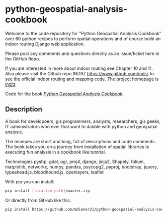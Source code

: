 python-geospatial-analysis-cookbook
==================================

Welcome to the code repository for "Python Geospatial Analysis Cookbook" over 60 python recipes to perform spatial operations and of course build an indoor routing Django web application.   

Please post any comments and questions directly as an issue/ticket here in the GitHub Repo.

If you are interested in more about indoor routing see Chapter 10 and 11.  Also please visit the Github repo INDRZ https://www.github.com/indrz  to see the official indoor routing and mapping code.  The project homepage is [indrz](http://www.indrz.com)

Code for the book [*Python Geospatial Analysis Cookbook*](https://github.com/mdiener21/python-geospatial-analysis-cookbook/archive/master.zip).

Description
-----------

A book for developoers, gis programmers, analysts, researchers, gis geeks, IT administrators who ever that want to dabble with python and geospatial analysis.

The reciepes are short and long, full of descriptions and code comments.  The book takes you on a journey from installation of spatial libraries to executing fun analysis in a cookbook like tutorial.

Technologies
pyshp, gdal, ogr, proj4, django, jinja2, Shapely, folium, matplotlib, networkx, numpy, pandas, psycopg2, pyproj, bootstrap, jquery, typeahead.js, bloodhound.js, openlayers, leaflet


With pip you can install:

```bash
pip install [location-path]/master.zip
```

Or directly from GitHub like this:

```bash
pip install https://github.com/mdiener21/python-geospatial-analysis-cookbook/archive/master.zip
```
